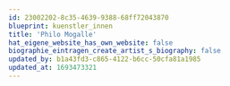 ```yaml
---
id: 23002202-8c35-4639-9388-68ff72043870
blueprint: kuenstler_innen
title: 'Philo Mogalle'
hat_eigene_website_has_own_website: false
biographie_eintragen_create_artist_s_biography: false
updated_by: b1a43fd3-c865-4122-b6cc-50cfa81a1985
updated_at: 1693473321
---
```


